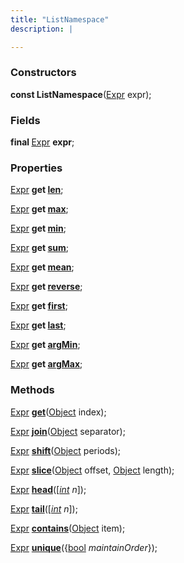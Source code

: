 ```yaml
---
title: "ListNamespace"
description: |

---
```



### Constructors
<dl>
<dt>

<span class="dart-code"><strong>const ListNamespace</strong>(<span class="nobr">[Expr] expr</span>);</span>
</dt>
</dl>

### Fields
<dl>
<dt>

<span class="dart-code"><strong>final </strong>[Expr] <strong>expr</strong>;</span>
</dt>
</dl>

### Properties
<dl>
<dt>

<span class="dart-code">[Expr] <strong>get [len](len)</strong>;</span>
</dt>
<dt>

<span class="dart-code">[Expr] <strong>get [max](max)</strong>;</span>
</dt>
<dt>

<span class="dart-code">[Expr] <strong>get [min](min)</strong>;</span>
</dt>
<dt>

<span class="dart-code">[Expr] <strong>get [sum](sum)</strong>;</span>
</dt>
<dt>

<span class="dart-code">[Expr] <strong>get [mean](mean)</strong>;</span>
</dt>
<dt>

<span class="dart-code">[Expr] <strong>get [reverse](reverse)</strong>;</span>
</dt>
<dt>

<span class="dart-code">[Expr] <strong>get [first](first)</strong>;</span>
</dt>
<dt>

<span class="dart-code">[Expr] <strong>get [last](last)</strong>;</span>
</dt>
<dt>

<span class="dart-code">[Expr] <strong>get [argMin](argmin)</strong>;</span>
</dt>
<dt>

<span class="dart-code">[Expr] <strong>get [argMax](argmax)</strong>;</span>
</dt>
</dl>

### Methods
<dl>
<dt>

<span class="dart-code">[Expr] [<strong>get](get)</strong>(<span class="nobr">[Object] index</span>);</span>
</dt>
<dt>

<span class="dart-code">[Expr] [<strong>join](join)</strong>(<span class="nobr">[Object] separator</span>);</span>
</dt>
<dt>

<span class="dart-code">[Expr] [<strong>shift](shift)</strong>(<span class="nobr">[Object] periods</span>);</span>
</dt>
<dt>

<span class="dart-code">[Expr] [<strong>slice](slice)</strong>(<span class="nobr">[Object] offset</span>, <span class="nobr">[Object] length</span>);</span>
</dt>
<dt>

<span class="dart-code">[Expr] [<strong>head](head)</strong>([<i><span class="nobr">[int] n</span></i>]);</span>
</dt>
<dt>

<span class="dart-code">[Expr] [<strong>tail](tail)</strong>([<i><span class="nobr">[int] n</span></i>]);</span>
</dt>
<dt>

<span class="dart-code">[Expr] [<strong>contains](contains)</strong>(<span class="nobr">[Object] item</span>);</span>
</dt>
<dt>

<span class="dart-code">[Expr] [<strong>unique](unique)</strong>({<span class="nobr">[bool] <i>maintainOrder</i></span>});</span>
</dt>
</dl>



[Expr]: /reference/classes/expr/
[Object]: https://api.flutter.dev/flutter/dart-core/Object-class.html
[int]: https://api.flutter.dev/flutter/dart-core/int-class.html
[bool]: https://api.flutter.dev/flutter/dart-core/bool-class.html